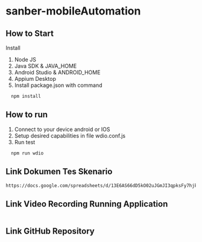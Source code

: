 # sanber-mobileAutomation

## How to Start

Install 
1. Node JS
2. Java SDK & JAVA_HOME
3. Android Studio & ANDROID_HOME
4. Appium Desktop
5. Install package.json with command

```
  npm install
```

## How to run
1. Connect to your device android or IOS
2. Setup desired capabilities in file wdio.conf.js
3. Run test
```
  npm run wdio
```
## Link Dokumen Tes Skenario
```
https://docs.google.com/spreadsheets/d/13E6AS66dD5kO02uJGmJI3qpksFy7hjkh/edit#gid=1413968249
```
## Link Video Recording Running Application
```

```
## Link GitHub Repository
```

```
